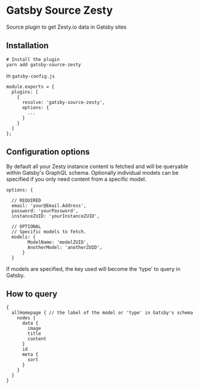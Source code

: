 # Gatsby Source Zesty

Source plugin to get Zesty.io data in Gatsby sites

## Installation

```
# Install the plugin
yarn add gatsby-source-zesty
```

in `gatsby-config.js`

```
module.exports = {
  plugins: [
    {
      resolve: 'gatsby-source-zesty',
      options: {
        ...
      }
    }
  ]
};
```

## Configuration options

By default all your Zesty instance content is fetched and will be queryable within Gatsby's GraphQL schema. Optionally individual models can be specified if you only need content from a specific model.

```
options: {

  // REQUIRED
  email: 'your@Email.Address',
  password: 'yourPassword',
  instanceZUID: 'yourInstanceZUID',

  // OPTIONAL
  // Specific models to fetch.
  models: {
        ModelName: 'modelZUID',
        AnotherModel: 'anotherZUID',
      }
  }
```

If models are specified, the key used will become the 'type' to query in Gatsby.

## How to query

```
{
  allHomepage { // the label of the model or 'type' in Gatsby's schema
    nodes {
      data {
        image
        title
        content
      }
      id
      meta {
        sort
      }
    }
  }
}
```
